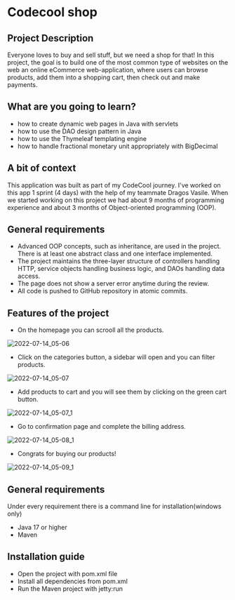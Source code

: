 # Codecool shop

## Project Description

Everyone loves to buy and sell stuff, but we need a shop for that! In this
project, the goal is to build one of the most common type of websites on the
web an online eCommerce web-application, where users can browse products, add them into
a shopping cart, then check out and make payments.

## What are you going to learn?

- how to create dynamic web pages in Java with servlets
- how to use the DAO design pattern in Java
- how to use the Thymeleaf templating engine
- how to handle fractional monetary unit appropriately with BigDecimal

## A bit of context

This application was built as part of my CodeCool journey.
I've worked on this app 1 sprint (4 days) with the help of my teammate Dragos Vasile.
When we started working on this project we had about 9 months of programming experience and about 3 months of Object-oriented programming (OOP).

## General requirements

- Advanced OOP concepts, such as inheritance, are used in the project. There is at least one abstract class and one interface implemented.
- The project maintains the three-layer structure of controllers handling HTTP, service objects handling business logic, and DAOs handling data access.
- The page does not show a server error anytime during the review.
- All code is pushed to GitHub repository in atomic commits.

## Features of the project

- On the homepage you can scrooll all the products.

![2022-07-14_05-06](https://user-images.githubusercontent.com/89748211/178888165-fdb87868-b97c-4d32-8640-24efab8f1894.png)

- Click on the categories button, a sidebar will open and you can filter products.

![2022-07-14_05-07](https://user-images.githubusercontent.com/89748211/178888349-ae799b7a-d117-4fc1-9e4a-91ca85061aea.png)

- Add products to cart and you will see them by clicking on the green cart button.

![2022-07-14_05-07_1](https://user-images.githubusercontent.com/89748211/178888656-24a09e2c-c113-4281-b719-b5985b26dfac.png)

- Go to confirmation page and complete the billing address.

![2022-07-14_05-08_1](https://user-images.githubusercontent.com/89748211/178888801-deaec42e-7e48-4f35-ad69-ac6518b27d38.png)

- Congrats for buying our products!

![2022-07-14_05-09_1](https://user-images.githubusercontent.com/89748211/178888923-4cb6a062-9e25-486c-a2e6-54f7c8ea37fe.png)

## General requirements

Under every requirement there is a command line for installation(windows only)

- Java 17 or higher
- Maven

## Installation guide

- Open the project with pom.xml file
- Install all dependencies from pom.xml
- Run the Maven project with jetty:run
